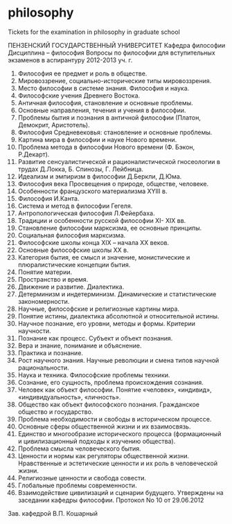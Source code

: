 philosophy
==========

Tickets for the examination in philosophy in graduate school

ПЕНЗЕНСКИЙ ГОСУДАРСТВЕННЫЙ УНИВЕРСИТЕТ
Кафедра философии
Дисциплина – философия
Вопросы по философии для вступительных экзаменов в аспирантуру 2012-2013 уч. г.

1. Философия ее предмет и роль в обществе.
2. Мировоззрение, социально-исторические типы мировоззрения.
3. Место философии в системе знания. Философия и наука.
4. Философские учения Древнего Востока.
5. Античная философия, становление и основные проблемы.
6. Основные направления, течения и учения в философии.
7. Проблемы бытия и познания в античной философии (Платон, Демокрит, Аристотель).
8. Философия Средневековья: становление и основные проблемы.
9. Картина мира в философии и науке Нового времени.
10. Проблема метода в философии Нового времени (Ф. Бэкон, Р.Декарт).
11. Развитие сенсуалистической и рационалистической гносеологии в трудах Д.Локка, Б. Спинозы, Г. Лейбница.
12. Идеализм и эмпиризм в философии Д.Беркли, Д.Юма.
13. Философия века Просвещения о природе, обществе, человеке.
14. Особенности французского материализма ХYIII в.
15. Философия И.Канта.
16. Система и метод в философии Гегеля.
17. Антропологическая философия Л.Фейербаха.
18. Традиции и особенности русской философии ХI- ХIХ вв.
19. Становление философии марксизма, ее основные принципы.
20. Социальная философия марксизма.
21. Философские школы конца ХIХ – начала ХХ веков.
22. Основные философские школы ХХ в.
23. Категория бытия, ее смысл и значение, монистические и плюралистические концепции бытия.
24. Понятие материи.
25. Пространство и время.
26. Движение и развитие. Диалектика.
27. Детерминизм и индетерминизм. Динамические и статистические закономерности.
28. Научные, философские и религиозные картины мира.
29. Понятие истины, диалектика абсолютной и относительной истины.
30. Научное познание, его уровни, методы и формы. Критерии научности.
31. Познание как процесс. Субъект и объект познания.
32. Вера и знание, понимание и объяснение.
33. Практика и познание.
34. Рост научного знания. Научные революции и смена типов научной рациональности.
35. Наука и техника. Философские проблемы техники.
36. Сознание, его сущность, проблема происхождения сознания.
37. Человек как объект философии. Понятие «человек», «индивид», «индивидуальность», «личность».
38. Общество как объект философского познания. Гражданское общество и государство.
39. Проблема необходимости и свободы в историческом процессе.
40. Основные сферы общественной жизни и их взаимосвязь.
41. Единство и многообразие исторического процесса (формационный и цивилизационный подходы к изучению общества).
42. Проблема смысла человеческого бытия.
43. Ценности и нормы как регуляторы общественной жизни. Нравственные и эстетические ценности и их роль в человеческой жизни.
44. Религиозные ценности и свобода совести.
45. Глобальные проблемы современности.
46. Взаимодействие цивилизаций и сценарии будущего. Утверждены на заседании кафедры философии. Протокол No 10 от 29.06.2012

Зав. кафедрой
В.П. Кошарный
